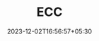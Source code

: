 ---
weight: 9
title: "ECC"
description: ""
icon: "article"
date: "2023-12-02T16:56:57+05:30"
lastmod: "2023-12-02T16:56:57+05:30"
draft: true
toc: true
---